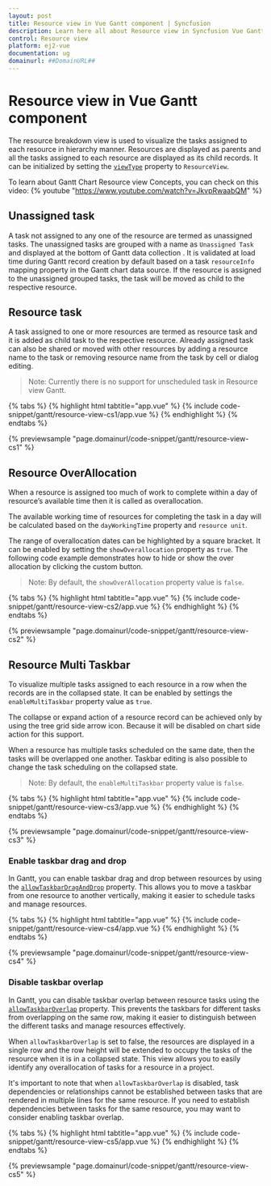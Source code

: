 ```yaml
---
layout: post
title: Resource view in Vue Gantt component | Syncfusion
description: Learn here all about Resource view in Syncfusion Vue Gantt component of Syncfusion Essential JS 2 and more.
control: Resource view 
platform: ej2-vue
documentation: ug
domainurl: ##DomainURL##
---
```


# Resource view in Vue Gantt component

The resource breakdown view is used to visualize the tasks assigned to each resource in hierarchy manner. Resources are displayed as parents and all the tasks assigned to each resource are displayed as its child records. It can be initialized by setting the [`viewType`](https://ej2.syncfusion.com/vue/documentation/api/gantt/#viewtype) property to `ResourceView`.

To learn about Gantt Chart Resource view Concepts, you can check on this video:
{% youtube "https://www.youtube.com/watch?v=JkvpRwaabQM" %}

## Unassigned task

A task not assigned to any one of the resource are termed as unassigned tasks. The unassigned tasks are grouped with a name as `Unassigned Task` and displayed at the bottom of Gantt data collection . It is validated at load time during Gantt record creation by default based on a task `resourceInfo` mapping property in the Gantt chart data source. If the resource is assigned to the unassigned grouped tasks, the task will be moved as child to the respective resource.

## Resource task

A task assigned to one or more resources are termed as resource task and it is added as child task to the respective resource. Already assigned task can also be shared or moved with other resources by adding a resource name to the task or removing resource name from the task by cell or dialog editing.

>Note: Currently there is no support for unscheduled task in Resource view Gantt.

{% tabs %}
{% highlight html tabtitle="app.vue" %}
{% include code-snippet/gantt/resource-view-cs1/app.vue %}
{% endhighlight %}
{% endtabs %}
        
{% previewsample "page.domainurl/code-snippet/gantt/resource-view-cs1" %}

## Resource OverAllocation

When a resource is assigned too much of work to complete within a day of resource’s available time then it is called as overallocation.

The available working time of resources for completing the task in a day will be calculated based on the `dayWorkingTime` property and `resource unit`.

The range of overallocation dates can be highlighted by a square bracket. It can be enabled by setting the `showOverallocation` property as `true`. The following code example demonstrates how to hide or show the over allocation by clicking the custom button.

>Note: By default, the `showOverAllocation` property value is `false`.

{% tabs %}
{% highlight html tabtitle="app.vue" %}
{% include code-snippet/gantt/resource-view-cs2/app.vue %}
{% endhighlight %}
{% endtabs %}
        
{% previewsample "page.domainurl/code-snippet/gantt/resource-view-cs2" %}

## Resource Multi Taskbar

To visualize multiple tasks assigned to each resource in a row when the records are in the collapsed state. It can be enabled by settings the `enableMultiTaskbar` property value as `true`.

The collapse or expand action of a resource record can be achieved only by using the tree grid side arrow icon. Because it will be disabled on chart side action for this support.

When a resource has multiple tasks scheduled on the same date, then the tasks will be overlapped one another. Taskbar editing is also possible to change the task scheduling on the collapsed state.

>Note: By default, the `enableMultiTaskbar` property value is `false`.

{% tabs %}
{% highlight html tabtitle="app.vue" %}
{% include code-snippet/gantt/resource-view-cs3/app.vue %}
{% endhighlight %}
{% endtabs %}
        
{% previewsample "page.domainurl/code-snippet/gantt/resource-view-cs3" %}

### Enable taskbar drag and drop

In Gantt, you can enable taskbar drag and drop between resources by using the [`allowTaskbarDragAndDrop`](https://ej2.syncfusion.com/vue/documentation/api/gantt/#allowtaskbardraganddrop) property. This allows you to move a taskbar from one resource to another vertically, making it easier to schedule tasks and manage resources.

{% tabs %}
{% highlight html tabtitle="app.vue" %}
{% include code-snippet/gantt/resource-view-cs4/app.vue %}
{% endhighlight %}
{% endtabs %}
        
{% previewsample "page.domainurl/code-snippet/gantt/resource-view-cs4" %}

### Disable taskbar overlap

In Gantt, you can disable taskbar overlap between resource tasks using the [`allowTaskbarOverlap`](https://ej2.syncfusion.com/vue/documentation/api/gantt/#allowtaskbaroverlap) property. This prevents the taskbars for different tasks from overlapping on the same row, making it easier to distinguish between the different tasks and manage resources effectively.

When `allowTaskbarOverlap` is set to false, the resources are displayed in a single row and the row height will be extended to occupy the tasks of the resource when it is in a collapsed state. This view allows you to easily identify any overallocation of tasks for a resource in a project.

It's important to note that when `allowTaskbarOverlap` is disabled, task dependencies or relationships cannot be established between tasks that are rendered in multiple lines for the same resource. If you need to establish dependencies between tasks for the same resource, you may want to consider enabling taskbar overlap.

{% tabs %}
{% highlight html tabtitle="app.vue" %}
{% include code-snippet/gantt/resource-view-cs5/app.vue %}
{% endhighlight %}
{% endtabs %}
        
{% previewsample "page.domainurl/code-snippet/gantt/resource-view-cs5" %}
